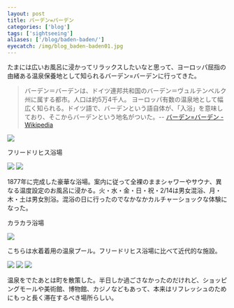 ```yaml
---
layout: post
title: バーデン=バーデン
categories: ['blog']
tags: ['sightseeing']
aliases: ['/blog/baden-baden/']
eyecatch: /img/blog_baden-baden01.jpg
---
```


たまには広いお風呂に浸かってリラックスしたいなと思って、ヨーロッパ屈指の由緒ある温泉保養地として知られるバーデン=バーデンに行ってきた。

> バーデン＝バーデンは、ドイツ連邦共和国のバーデン＝ヴュルテンベルク州に属する都市。人口は約5万4千人。 ヨーロッパ有数の温泉地として幅広く知られる。ドイツ語で、バーデンという語自体が、「入浴」を意味しており、そこからバーデンという地名がついた。-- [バーデン=バーデン - Wikipedia](https://ja.wikipedia.org/wiki/%E3%83%90%E3%83%BC%E3%83%87%E3%83%B3%EF%BC%9D%E3%83%90%E3%83%BC%E3%83%87%E3%83%B3)

<img src="/img/blog_baden-baden01.jpg" class="image-on-frame image-fade">

<p class="injection-center">フリードリヒス浴場</p>

<img src="/img/blog_baden-baden02.jpg" class="image-on-frame image-fade">

<img src="/img/blog_baden-baden03.jpg" class="image-on-frame image-fade">

1877年に完成した豪華な浴場。案内に従って全裸のままシャワーやサウナ、異なる温度設定のお風呂に浸かる。火・水・金・日・祝・2/14は男女混浴、月・木・土は男女別浴。混浴の日に行ったのでなかなかカルチャーショックな体験になった。

<p class="injection-center">カラカラ浴場</p>

<img src="/img/blog_baden-baden04.jpg" class="image-on-frame image-fade">

こちらは水着着用の温泉プール。フリードリヒス浴場に比べて近代的な施設。

<img src="/img/blog_baden-baden05.jpg" class="image-on-frame image-fade">

<img src="/img/blog_baden-baden06.jpg" class="image-on-frame image-fade">

<img src="/img/blog_baden-baden07.jpg" class="image-on-frame image-fade">

温泉をでたあとは町を散策した。半日しか過ごさなかったのだけれど、ショッピングモールや美術館、博物館、カジノなどもあって、本来はリフレッシュのためにもっと長く滞在するべき場所らしい。